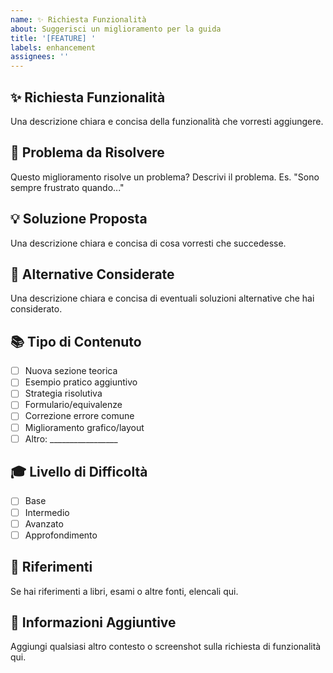 ```yaml
---
name: ✨ Richiesta Funzionalità
about: Suggerisci un miglioramento per la guida
title: '[FEATURE] '
labels: enhancement
assignees: ''
---
```


## ✨ Richiesta Funzionalità
Una descrizione chiara e concisa della funzionalità che vorresti aggiungere.

## 🎯 Problema da Risolvere
Questo miglioramento risolve un problema? Descrivi il problema.
Es. "Sono sempre frustrato quando..."

## 💡 Soluzione Proposta
Una descrizione chiara e concisa di cosa vorresti che succedesse.

## 🔄 Alternative Considerate
Una descrizione chiara e concisa di eventuali soluzioni alternative che hai considerato.

## 📚 Tipo di Contenuto
- [ ] Nuova sezione teorica
- [ ] Esempio pratico aggiuntivo
- [ ] Strategia risolutiva
- [ ] Formulario/equivalenze
- [ ] Correzione errore comune
- [ ] Miglioramento grafico/layout
- [ ] Altro: _________________

## 🎓 Livello di Difficoltà
- [ ] Base
- [ ] Intermedio  
- [ ] Avanzato
- [ ] Approfondimento

## 📖 Riferimenti
Se hai riferimenti a libri, esami o altre fonti, elencali qui.

## 📝 Informazioni Aggiuntive
Aggiungi qualsiasi altro contesto o screenshot sulla richiesta di funzionalità qui.
